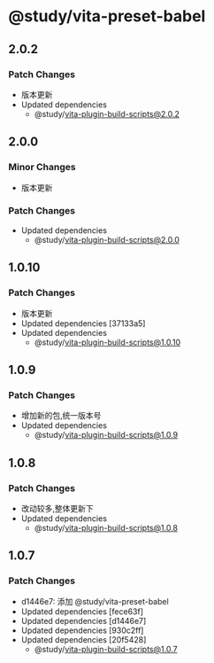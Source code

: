 # @study/vita-preset-babel

## 2.0.2

### Patch Changes

- 版本更新
- Updated dependencies
  - @study/vita-plugin-build-scripts@2.0.2

## 2.0.0

### Minor Changes

- 版本更新

### Patch Changes

- Updated dependencies
  - @study/vita-plugin-build-scripts@2.0.0

## 1.0.10

### Patch Changes

- 版本更新
- Updated dependencies [37133a5]
- Updated dependencies
  - @study/vita-plugin-build-scripts@1.0.10

## 1.0.9

### Patch Changes

- 增加新的包,统一版本号
- Updated dependencies
  - @study/vita-plugin-build-scripts@1.0.9

## 1.0.8

### Patch Changes

- 改动较多,整体更新下
- Updated dependencies
  - @study/vita-plugin-build-scripts@1.0.8

## 1.0.7

### Patch Changes

- d1446e7: 添加 @study/vita-preset-babel
- Updated dependencies [fece63f]
- Updated dependencies [d1446e7]
- Updated dependencies [930c2ff]
- Updated dependencies [20f5428]
  - @study/vita-plugin-build-scripts@1.0.7
